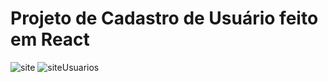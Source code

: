 # Projeto de Cadastro de Usuário feito em React
![site](https://user-images.githubusercontent.com/75860878/158651419-0198f66c-5ad7-4298-8664-99c5831d7ed8.PNG)
![siteUsuarios](https://user-images.githubusercontent.com/75860878/158651436-3ca5aab1-485c-4fa1-9572-76b59902bc0e.PNG)
